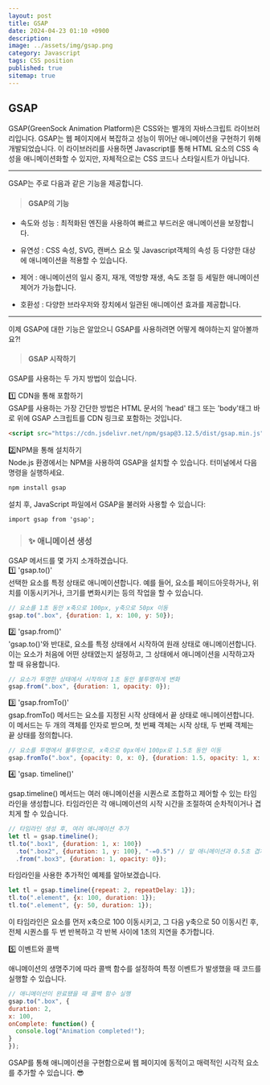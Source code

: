 ```yaml
---
layout: post
title: GSAP
date: 2024-04-23 01:10 +0900
description: 
image: ../assets/img/gsap.png
category: Javascript
tags: CSS position
published: true
sitemap: true
---
```


## GSAP

GSAP(GreenSock Animation Platform)은 CSS와는 별개의 자바스크립트 라이브러리입니다. GSAP는 웹 페이지에서 복잡하고 성능이 뛰어난 애니메이션을 구현하기 위해 개발되었습니다.
이 라이브러리를 사용하면 Javascript를 통해 HTML 요소의 CSS 속성을 애니메이션화할 수 있지만, 자체적으로는 CSS 코드나 스타일시트가 아닙니다.

<hr />

GSAP는 주로 다음과 같은 기능을 제공합니다.

> #### GSAP의 기능

* 속도와 성능 : 최적화된 엔진을 사용하여 빠르고 부드러운 애니메이션을 보장합니다.

* 유연성 : CSS 속성, SVG, 캔버스 요소 및 Javascript객체의 속성 등 다양한 대상에 애니메이션을 적용할 수 있습니다.

* 제어 : 애니메이션의 일시 중지, 재개, 역방향 재생, 속도 조절 등 세밀한 애니메이션 제어가 가능합니다.

* 호환성 : 다양한 브라우저와 장치에서 일관된 애니메이션 효과를 제공합니다.

<hr />

이제 GSAP에 대한 기능은 알았으니 GSAP를 사용하려면 어떻게 해야하는지 알아볼까요?!

> #### GSAP 시작하기
GSAP를 사용하는 두 가지 방법이 있습니다.

1️⃣ CDN을 통해 포함하기 <br>
GSAP를 사용하는 가장 간단한 방법은 HTML 문서의 'head' 태그 또는 'body'태그 바로 위에 GSAP 스크립트를 CDN 링크로 포함하는 것입니다.

````html
<script src="https://cdn.jsdelivr.net/npm/gsap@3.12.5/dist/gsap.min.js"></script>
````

2️⃣NPM을 통해 설치하기 <br>
Node.js 환경에서는 NPM을 사용하여 GSAP을 설치할 수 있습니다. 터미널에서 다음 명령을 실행하세요.

````html
npm install gsap
````

설치 후, JavaScript 파일에서 GSAP을 불러와 사용할 수 있습니다:

````html
import gsap from 'gsap';
````

> ### ✨ 애니메이션 생성

GSAP 메서드를  몇 가지 소개하겠습니다.
<br>
1️⃣ 'gsap.to()'<br>
선택한 요소를 특정 상태로 애니메이션합니다.
예를 들어, 요소를 페이드아웃하거나, 위치를 이동시키거나, 크기를 변화시키는 등의 작업을 할 수 있습니다.

````javascript
// 요소를 1초 동안 x축으로 100px, y축으로 50px 이동
gsap.to(".box", {duration: 1, x: 100, y: 50});
````

2️⃣ 'gsap.from()'<br>
'gsap.to()'와 반대로, 요소를 특정 상태에서 시작하여 원래 상태로 애니메이션합니다. 이는 요소가 처음에 어떤 상태였는지 설정하고, 그 상태에서 애니메이션을 시작하고자 할 때 유용합니다.

````javascript
// 요소가 투명한 상태에서 시작하여 1초 동안 불투명하게 변화
gsap.from(".box", {duration: 1, opacity: 0});
````


3️⃣ 'gsap.fromTo()'<br>
gsap.fromTo() 메서드는 요소를 지정된 시작 상태에서 끝 상태로 애니메이션합니다. 이 메서드는 두 개의 객체를 인자로 받으며, 첫 번째 객체는 시작 상태, 두 번째 객체는 끝 상태를 정의합니다.

````javascript
// 요소를 투명에서 불투명으로, x축으로 0px에서 100px로 1.5초 동안 이동
gsap.fromTo(".box", {opacity: 0, x: 0}, {duration: 1.5, opacity: 1, x: 100});
````

4️⃣ 'gsap. timeline()'

gsap.timeline() 메서드는 여러 애니메이션을 시퀀스로 조합하고 제어할 수 있는 타임라인을 생성합니다. 타임라인은 각 애니메이션의 시작 시간을 조절하여 순차적이거나 겹치게 할 수 있습니다.

````javascript
// 타임라인 생성 후, 여러 애니메이션 추가
let tl = gsap.timeline();
tl.to(".box1", {duration: 1, x: 100})
  .to(".box2", {duration: 1, y: 100}, "-=0.5") // 앞 애니메이션과 0.5초 겹치게 시작
  .from(".box3", {duration: 1, opacity: 0});
  ````
  타임라인을 사용한 추가적인 예제를 알아보겠습니다.
````javascript
let tl = gsap.timeline({repeat: 2, repeatDelay: 1});
tl.to(".element", {x: 100, duration: 1});
tl.to(".element", {y: 50, duration: 1});
````
이 타임라인은 요소를 먼저 x축으로 100 이동시키고, 그 다음 y축으로 50 이동시킨 후, 전체 시퀀스를 두 번 반복하고 각 반복 사이에 1초의 지연을 추가합니다.


5️⃣ 이벤트와 콜백

  애니메이션의 생명주기에 따라 콜백 함수를 설정하여 특정 이벤트가 발생했을 때 코드를 실행할 수 있습니다.

  ````javascript
  // 애니메이션이 완료됐을 때 콜백 함수 실행
gsap.to(".box", {
  duration: 2,
  x: 100,
  onComplete: function() {
    console.log("Animation completed!");
  }
});
  ````

  GSAP를 통해 애니메이션을 구현함으로써 웹 페이지에 동적이고 매력적인 시각적 요소를 추가할 수 있습니다. 😎